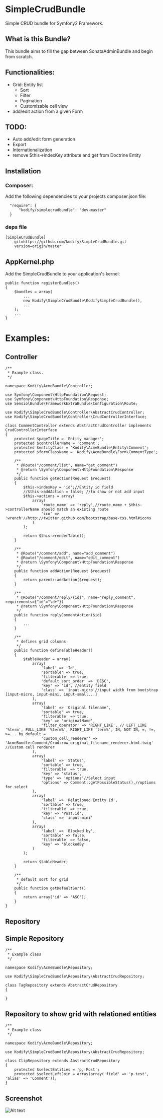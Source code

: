 SimpleCrudBundle
================
Simple CRUD bundle for Symfony2 Framework.

What is this Bundle?
------------------------
This bundle aims to fill the gap between SonataAdminBundle and begin from scratch.


Functionalities:
------------------------
* Grid: Entity list
    * Sort
    * Filter
    * Pagination
    * Customizable cell view
* add/edit action from a given Form

TODO:
------------------------
* Auto add/edit form generation
* Export
* Internationalization
* remove $this->indexKey attribute and get from Doctrine Entity


Installation
------------
### Composer:

Add the following dependencies to your projects composer.json file:

      "require": {
          "kodify/simplecrudbundle": "dev-master"
      }

### deps file

    [SimpleCrudBundle]
        git=https://github.com/kodify/SimpleCrudBundle.git
        version=origin/master

## AppKernel.php

Add the SimpleCrudBundle to your application's kernel:

    public function registerBundles()
    {
        $bundles = array(
            ...
            new Kodify\SimpleCrudBundle\KodifySimpleCrudBundle(),
            ...
        );
        ...
    }


Examples:
================

Controller
-------------------------------------------

    /**
     * Example class.
     */

    namespace Kodify\AcmeBundle\Controller;

    use Symfony\Component\HttpFoundation\Request;
    use Symfony\Component\HttpFoundation\Response;
    use Sensio\Bundle\FrameworkExtraBundle\Configuration\Route;

    use Kodify\SimpleCrudBundle\Controller\AbstractCrudController;
    use Kodify\SimpleCrudBundle\Controller\CrudControllerInterface;

    class CommentController extends AbstractCrudController implements CrudControllerInterface
    {
        protected $pageTitle = 'Entity manager';
        protected $controllerName = 'comment';
        protected $entityClass = 'Kodify\AcmeBundle\Entity\Comment';
        protected $formClassName = 'Kodify\AcmeBundle\Form\CommentType';

        /**
         * @Route("/comment/list", name="get_comment")
         * @return \Symfony\Component\HttpFoundation\Response
         */
        public function getAction(Request $request)
        {
            $this->indexKey = 'id';//Entity id field
            //$this->addAction = false; //to show or not add input
            $this->actions = array(
                array(
                    'route_name' => 'reply',//route_name + $this->controllerName should match an existing route
                    'ico' => 'wrench'//http://twitter.github.com/bootstrap/base-css.html#icons
                )
            );

            return $this->renderTable();
        }

        /**
         * @Route("/comment/add", name="add_comment")
         * @Route("/comment/edit", name="edit_comment")
         * @return \Symfony\Component\HttpFoundation\Response
         */
        public function addAction(Request $request)
        {
            return parent::addAction($request);
        }

        /**
         * @Route("/comment/reply/{id}", name="reply_comment", requirements={"id"="\d+"})
         * @return \Symfony\Component\HttpFoundation\Response
         */
        public function replyCommentAction($id)
        {
            ...
        }

        /**
         * defines grid columns
         */
        public function defineTableHeader()
        {
            $tableHeader = array(
                array(
                    'label' => 'Id',
                    'sortable' => true,
                    'filterable' => true,
                    'default_sort_order' => 'DESC',
                    'key' => 'id', //entity field
                    'class' => 'input-micro'//input width from bootstrap [input-micro, input-mini, input-small...]
                ),
                array(
                    'label' => 'Original filename',
                    'sortable' => true,
                    'filterable' => true,
                    'key' => 'originalName',
                    'filter_operator' => 'RIGHT_LIKE', // LEFT_LIKE '%term', FULL_LIKE '%term%', RIGHT_LIKE 'term%', IN, NOT IN, =, !=, >=... by default =
                    'custom_cell_renderer' => 'AcmeBundle:Comment/Crud:row_original_filename_renderer.html.twig' //Custom cell renderer
                ),
                array(
                    'label' => 'Status',
                    'sortable' => true,
                    'filterable' => true,
                    'key' => 'status',
                    'type' => 'options'//Select input
                    'options' => Comment::getPossibleStatus(),//options for select
                ),
                array(
                    'label' => 'Relationed Entity Id',
                    'sortable' => true,
                    'filterable' => true,
                    'key' => 'Post.id',
                    'class' => 'input-mini'
                ),
                array(
                    'label' => 'Blocked by',
                    'sortable' => false,
                    'filterable' => false,
                    'key' => 'blockedBy'
                )
            );

            return $tableHeader;
        }

        /**
         * default sort for grid
         */
        public function getDefaultSort()
        {
            return array('id' => 'ASC');
        }
    }

Repository
-------------------------------------------


Simple Repository
----------------------

    /**
     * Example class
     */

    namespace Kodify\AcmeBundle\Repository;

    use Kodify\SimpleCrudBundle\Repository\AbstractCrudRepository;

    class TagRepository extends AbstractCrudRepository
    {

    }

Repository to show grid with relationed entities
----------------------

    /**
     * Example class
     */

    namespace Kodify\AcmeBundle\Repository;

    use Kodify\SimpleCrudBundle\Repository\AbstractCrudRepository;

    class ClipRepository extends AbstractCrudRepository
    {
        protected $selectEntities = 'p, Post';
        protected $selectLeftJoin = array(array('field' => 'p.test', 'alias' => 'Comment'));
    }


Screenshot
------------
![Alt text](http://i.imgur.com/vWKXt.png "SimpleCrudBundle")




